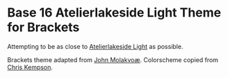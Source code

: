 Base 16 Atelierlakeside Light Theme for Brackets
============================

Attempting to be as close to [Atelierlakeside Light](http://chriskempson.github.io/base16/#atelierlakeside) as possible.

Brackets theme adapted from [John Molakvoæ](https://github.com/skjnldsv/default-dark).
Colorscheme copied from [Chris Kempson](http://chriskempson.com).
